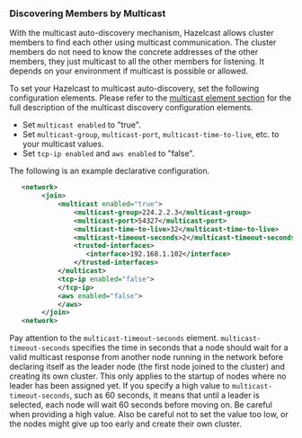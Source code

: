 

### Discovering Members by Multicast

With the multicast auto-discovery mechanism, Hazelcast allows cluster members to find each other using multicast communication. The cluster members do not need to know the concrete addresses of the other members, they just multicast to all the other members for listening. It depends on your environment if multicast is possible or allowed.

To set your Hazelcast to multicast auto-discovery, set the following configuration elements. Please refer to the [multicast element section](#multicast-element) for the full description of the multicast discovery configuration elements.

- Set `multicast enabled` to "true".
- Set `multicast-group`, `multicast-port`, `multicast-time-to-live`, etc. to your multicast values.
- Set `tcp-ip enabled` and `aws enabled` to "false".

The following is an example declarative configuration.

```xml
   <network>
        <join>
            <multicast enabled="true">
                <multicast-group>224.2.2.3</multicast-group>
                <multicast-port>54327</multicast-port>
                <multicast-time-to-live>32</multicast-time-to-live>
                <multicast-timeout-seconds>2</multicast-timeout-seconds>
                <trusted-interfaces>
                   <interface>192.168.1.102</interface>
                </trusted-interfaces>   
            </multicast>
            <tcp-ip enabled="false">
            </tcp-ip>
            <aws enabled="false">
            </aws>
        </join>
   <network>     
```

Pay attention to the `multicast-timeout-seconds` element. `multicast-timeout-seconds` specifies the time in seconds that a node should wait for a valid multicast response from another node running in the network before declaring itself as the leader node (the first node joined to the cluster) and creating its own cluster. This only applies to the startup of nodes where no leader has been assigned yet. If you specify a high value to `multicast-timeout-seconds`, such as 60 seconds, it means that until a leader is selected, each node will wait 60 seconds before moving on. Be careful when providing a high value. Also be careful not to set the value too low, or the nodes might give up too early and create their own cluster.



